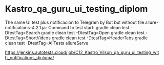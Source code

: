 # Kastro_qa_guru_ui_testing_diplom
The same UI test plus notificacion to Telegram by Bot but without file allure-notifications-4.2.1.jar
Command to test start:
gradle clean test -DtestTag=Search
gradle clean test -DtestTag=Open
gradle clean test -DtestTag=ShortVideos
gradle clean test -DtestTag=HeaderTabs
gradle clean test -DtestTag=AllTests allureServe

https://jenkins.autotests.cloud/job/C12_Kastro_Vilson_qa_guru_ui_testing_with_notifications_diploma/